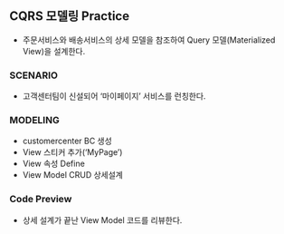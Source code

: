 
## CQRS 모델링 Practice
* 주문서비스와 배송서비스의 상세 모델을 참조하여 Query 모델(Materialized View)을 설계한다.

### SCENARIO
* 고객센터팀이 신설되어 ‘마이페이지’ 서비스를 런칭한다.

### MODELING
* customercenter BC 생성
* View 스티커 추가(‘MyPage’)
* View 속성 Define
* View Model CRUD 상세설계

### Code Preview
* 상세 설계가 끝난 View Model 코드를 리뷰한다.
